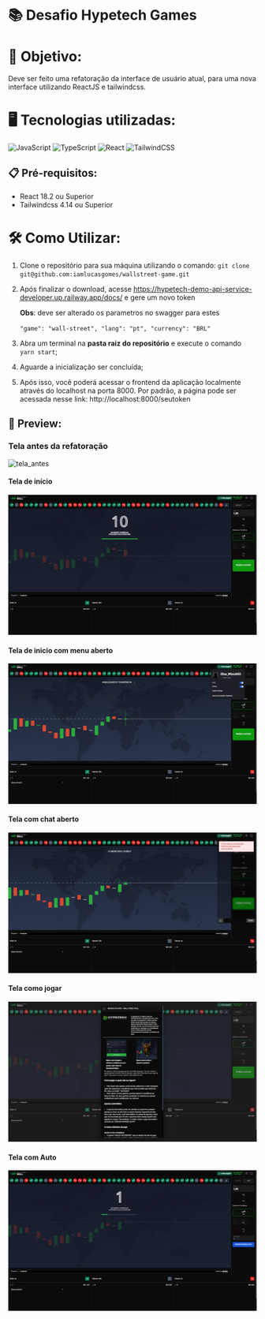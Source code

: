 # 📚 Desafio Hypetech Games

# 🎯 Objetivo:

Deve ser feito uma refatoração da interface de usuário atual, para uma nova interface utilizando ReactJS e tailwindcss.

# 🖥️ Tecnologias utilizadas:

![JavaScript](https://img.shields.io/badge/JavaScript-F7DF1E?style=for-the-badge&logo=javascript&logoColor=black)
![TypeScript](https://img.shields.io/badge/typescript-%23007ACC.svg?style=for-the-badge&logo=typescript&logoColor=white)
![React](https://img.shields.io/badge/react-%2320232a.svg?style=for-the-badge&logo=react&logoColor=%2361DAFB)
![TailwindCSS](https://img.shields.io/badge/Tailwind_CSS-38B2AC?style=for-the-badge&logo=tailwind-css&logoColor=white)

## 📋 Pré-requisitos:

- React 18.2 ou Superior
- Tailwindcss 4.14 ou Superior

# 🛠️ Como Utilizar:

1. Clone o repositório para sua máquina utilizando o comando:
   `git clone git@github.com:iamlucasgomes/wallstreet-game.git`
2. Após finalizar o download, acesse https://hypetech-demo-api-service-developer.up.railway.app/docs/ e gere um novo token
   
   **Obs**: deve ser alterado os parametros no swagger para estes

   <code>"game": "wall-street",
   "lang": "pt",
   "currency": "BRL" </code>
   
4. Abra um terminal na **pasta raiz do repositório** e execute o comando <code>yarn start</code>;
5. Aguarde a inicialização ser concluída;
6. Após isso, você poderá acessar o frontend da aplicação localmente através do localhost na porta 8000. Por padrão, a página pode ser acessada nesse link: <link>http://localhost:8000/seutoken</link>

## 📸 Preview:

### Tela antes da refatoração

![tela_antes](https://github.com/iamlucasgomes/wallstreet-game/assets/102754721/830b511d-9da8-4d18-a0f1-0791750f1d43)

#### Tela de início

![alt text](./public/readme/index.png)

#### Tela de inicio com menu aberto

![alt text](./public/readme/perfil.png)

#### Tela com chat aberto

![alt text](./public/readme/chat.png)

#### Tela como jogar

![alt text](./public/readme/como_jogar.png)

#### Tela com Auto

![alt text](./public/readme/auto.png)
